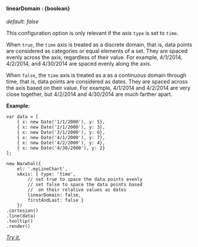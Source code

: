 #### **linearDomain** : {boolean}

*default: false* 

This configuration option is only relevant if the axis `type` is set to `time`.

When `true`, the `time` axis is treated as a discrete domain, that is, data points are considered as categories or equal elements of a set. They are spaced evenly across the axis, regardless of their value. For example, 4/1/2014, 4/2/2014, and 4/30/2014 are spaced evenly along the axis.

When `false`, the `time` axis is treated as a as a continuous domain through time, that is, data points are considered as dates. They are spaced across the axis based on their value. For example, 4/1/2014 and 4/2/2014 are very close together, but 4/2/2014 and 4/30/2014 are much farther apart. 

**Example:**

	var data = [
        { x: new Date('1/1/2000'), y: 5},
        { x: new Date('2/1/2000'), y: 3},
        { x: new Date('3/1/2000'), y: 6},
        { x: new Date('4/1/2000'), y: 7},
        { x: new Date('4/2/2000'), y: 4},
        { x: new Date('4/30/2000'), y: 2}
    ];

	new Narwhal({
	    el: '.myLineChart',
    	xAxis: { type: 'time',  
            // set true to space the data points evenly
            // set false to space the data points based
            //  on their relative values as dates
            linearDomain: false, 
            firstAndLast: false }
    	})
    .cartesian()
    .line(data)
    .tooltip()
	.render()

*[Try it.](http://jsfiddle.net/forio/3cnM7/)*



